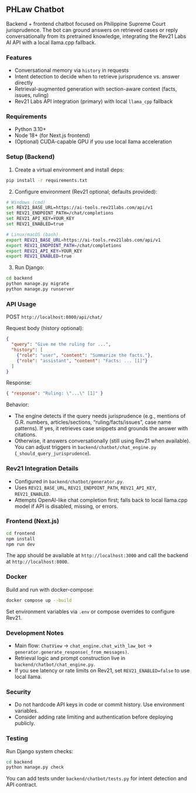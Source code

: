 ## PHLaw Chatbot

Backend + frontend chatbot focused on Philippine Supreme Court jurisprudence. The bot can ground answers on retrieved cases or reply conversationally from its pretrained knowledge, integrating the Rev21 Labs AI API with a local llama.cpp fallback.

### Features
- Conversational memory via `history` in requests
- Intent detection to decide when to retrieve jurisprudence vs. answer directly
- Retrieval-augmented generation with section-aware context (facts, issues, ruling)
- Rev21 Labs API integration (primary) with local `llama_cpp` fallback

### Requirements
- Python 3.10+
- Node 18+ (for Next.js frontend)
- (Optional) CUDA-capable GPU if you use local llama acceleration

### Setup (Backend)
1) Create a virtual environment and install deps:
```bash
pip install -r requirements.txt
```

2) Configure environment (Rev21 optional; defaults provided):
```bash
# Windows (cmd)
set REV21_BASE_URL=https://ai-tools.rev21labs.com/api/v1
set REV21_ENDPOINT_PATH=/chat/completions
set REV21_API_KEY=YOUR_KEY
set REV21_ENABLED=true

# Linux/macOS (bash)
export REV21_BASE_URL=https://ai-tools.rev21labs.com/api/v1
export REV21_ENDPOINT_PATH=/chat/completions
export REV21_API_KEY=YOUR_KEY
export REV21_ENABLED=true
```

3) Run Django:
```bash
cd backend
python manage.py migrate
python manage.py runserver
```

### API Usage
POST `http://localhost:8000/api/chat/`

Request body (history optional):
```json
{
  "query": "Give me the ruling for ...",
  "history": [
    {"role": "user", "content": "Summarize the facts."},
    {"role": "assistant", "content": "Facts: ... [1]"}
  ]
}
```

Response:
```json
{ "response": "Ruling: \"...\" [1]" }
```

Behavior:
- The engine detects if the query needs jurisprudence (e.g., mentions of G.R. numbers, articles/sections, “ruling/facts/issues”, case name patterns). If yes, it retrieves case snippets and grounds the answer with citations.
- Otherwise, it answers conversationally (still using Rev21 when available). You can adjust triggers in `backend/chatbot/chat_engine.py` (`_should_query_jurisprudence`).

### Rev21 Integration Details
- Configured in `backend/chatbot/generator.py`.
- Uses `REV21_BASE_URL`, `REV21_ENDPOINT_PATH`, `REV21_API_KEY`, `REV21_ENABLED`.
- Attempts OpenAI-like chat completion first; falls back to local llama.cpp model if API is disabled, missing, or errors.

### Frontend (Next.js)
```bash
cd frontend
npm install
npm run dev
```
The app should be available at `http://localhost:3000` and call the backend at `http://localhost:8000`.

### Docker
Build and run with docker-compose:
```bash
docker compose up --build
```
Set environment variables via `.env` or compose overrides to configure Rev21.

### Development Notes
- Main flow: `ChatView` → `chat_engine.chat_with_law_bot` → `generator.generate_response(_from_messages)`.
- Retrieval logic and prompt construction live in `backend/chatbot/chat_engine.py`.
- If you see latency or rate limits on Rev21, set `REV21_ENABLED=false` to use local llama.

### Security
- Do not hardcode API keys in code or commit history. Use environment variables.
- Consider adding rate limiting and authentication before deploying publicly.

### Testing
Run Django system checks:
```bash
cd backend
python manage.py check
```
You can add tests under `backend/chatbot/tests.py` for intent detection and API contract.


